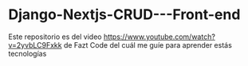 # Django-Nextjs-CRUD---Front-end
Este repositorio es del video https://www.youtube.com/watch?v=2yvbLC9Fxkk de  Fazt Code del cuál me guíe para aprender estás tecnologías
